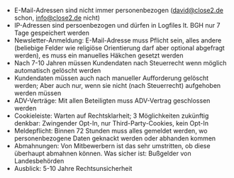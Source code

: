 - E-Mail-Adressen sind nicht immer personenbezogen (david@close2.de schon, info@close2.de nicht)
- IP-Adressen sind persoenbezogen und dürfen in Logfiles lt. BGH nur 7 Tage gespeichert werden
- Newsletter-Anmeldung: E-Mail-Adresse muss Pflicht sein, alles andere (beliebige Felder wie religiöse Orientierung darf aber optional abgefragt werden), es muss ein manuelles Häkchen gesetzt werden
- Nach 7-10 Jahren müssen Kundendaten nach Steuerrecht wenn möglich automatisch gelöscht werden
- Kundendaten müssen auch nach manueller Aufforderung gelöscht werden; Aber auch nur, wenn sie nicht (nach Steuerrecht) aufgehoben werden müssen
- ADV-Verträge: Mit allen Beteiligten muss ADV-Vertrag geschlossen werden
- Cookieleiste: Warten auf Rechtsklarheit; 3 Möglichkeiten zukünftig denkbar: Zwingender Opt-In, nur Third-Party-Cookies, kein Opt-In
- Meldepflicht: Binnen 72 Stunden muss alles gemeldet werden, wo personenbezogene Daten geknackt werden oder abhanden kommen
- Abmahnungen: Von Mitbewerbern ist das sehr umstritten, ob diese überhaupt abmahnen können. Was sicher ist: Bußgelder von Landesbehörden
- Ausblick: 5-10 Jahre Rechtsunsicherheit
